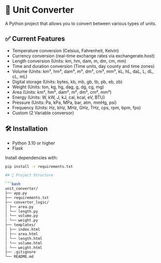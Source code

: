 # 🔄 Unit Converter

A Python project that allows you to convert between various types of units.  

## ✅ Current Features

- Temperature conversion (Celsius, Fahrenheit, Kelvin)
- Currency conversion (real-time exchange rates via exchangerate.host)
- Length conversion (Units: km, hm, dam, m, dm, cm, mm)
- Time and duration conversion (Time units, day county and time zones)
- Volume (Units: km³, hm³, dam³, m³, dm³, cm³, mm³, kL, hL, daL, L, dL, cL, mL)
- Digital storage (Units: bytes, kb, mb, gb, tb, pb, eb, zb)
- Weight (Units: ton, kg, hg, dag, g, dg, cg, mg)
- Area (Units: km², hm², dam², m², dm², cm², mm²)
- Energy (Units: W, kW, J, kJ, cal, kcal, eV, BTU)
- Pressure (Units: Pa, kPa, MPa, bar, atm, mmHg, psi)
- Frequency (Units: Hz, kHz, MHz, GHz, THz, cps, rpm, bpm, fps)
- Custom (2 Variable conversor)

## 🛠️ Installation

- Python 3.10 or higher
- Flask

Install dependencies with:

```bash
pip install -r requirements.txt

## 📁 Project Structure

```bash
unit_converter/
├── app.py
├── requirements.txt
├── converter_logic/
│ ├── area.py
│ └── length.py
│ └── volume.py
│ └── weight.py
├── templates/
│ ├── index.html
│ ├── area.html
│ └── length.html
│ └── volume.html
│ └── weight.html
├── .gitignore           
└── README.md             


